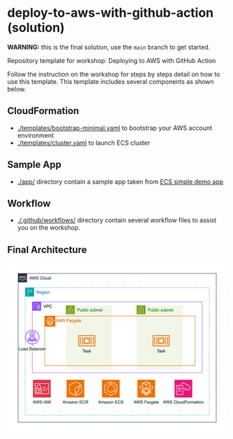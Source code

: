 # deploy-to-aws-with-github-action (solution)

**WARNING:** this is the final solution, use the `main` branch to get started.

Repository template for workshop: Deploying to AWS with GitHub Action

Follow the instruction on the workshop for steps by steps detail on how to use this template. This template includes several components as shown below.

## CloudFormation

* [./templates/bootstrap-minimal.yaml](./templates/bootstrap-minimal.yaml) to bootstrap your AWS account environment
* [./templates/cluster.yaml](./templates/cluster.yaml) to launch ECS cluster

## Sample App

* [./app/](./app/) directory contain a sample app taken from [ECS simple demo app](https://github.com/aws-samples/ecs-demo-php-simple-app)

## Workflow

* [./.github/workflows/](./.github/workflows/) directory contain several workflow files to assist you on the workshop.

## Final Architecture

![Architecture](/static/images/deploy-to-aws-with-github-action.png)

